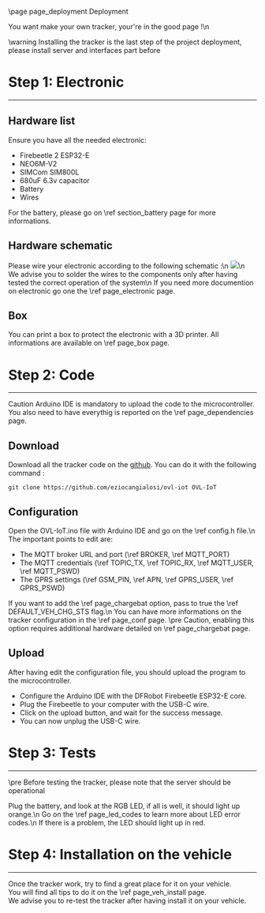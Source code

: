 \page page_deployment Deployment

You want make your own tracker, your're in the good page !\n

\warning Installing the tracker is the last step of the project deployment, please install server and interfaces part before

# Step 1: Electronic
***
## Hardware list
Ensure you have all the needed electronic:
 - Firebeetle 2 ESP32-E
 - NEO6M-V2
 - SIMCom SIM800L
 - 680uF 6.3v capacitor
 - Battery 
 - Wires

For the battery, please go on \ref section_battery page for more informations.
## Hardware schematic
Please wire your electronic according to the following schematic :\n
<img src="./src/media/electronic_schematic.png">\n
We advise you to solder the wires to the components only after having tested the correct operation of the system\n
If you need more documention on electronic go one the \ref page_electronic page.

## Box
You can print a box to protect the electronic with a 3D printer.
All informations are available on \ref page_box page.

# Step 2: Code
***
Caution Arduino IDE is mandatory to upload the code to the microcontroller.
You also need to have everythig is reported on the \ref page_dependencies page.

## Download
Download all the tracker code on the <a href="https://github.com/eziocangialosi/ovl-iot">github</a>. You can do it with the following command :
```
git clone https://github.com/eziocangialosi/ovl-iot OVL-IoT
```
## Configuration
Open the OVL-IoT.ino file with Arduino IDE and go on the \ref config.h file.\n
The important points to edit are:
 - The MQTT broker URL and port (\ref BROKER, \ref MQTT_PORT)
 - The MQTT credentials (\ref TOPIC_TX, \ref TOPIC_RX, \ref MQTT_USER, \ref MQTT_PSWD)
 - The GPRS settings (\ref GSM_PIN, \ref APN, \ref GPRS_USER, \ref GPRS_PSWD)

If you want to add the \ref page_chargebat option, pass to true the \ref DEFAULT_VEH_CHG_STS flag.\n
You can have more informations on the tracker configuration in the \ref page_conf page.
\pre Caution, enabling this option requires additional hardware detailed on \ref page_chargebat page.

## Upload
After having edit the configuration file, you should upload the program to the microcontroller.
- Configure the Arduino IDE with the DFRobot Firebeetle ESP32-E core.
- Plug the Firebeetle to your computer with the USB-C wire.
- Click on the upload button, and wait for the success message.
- You can now unplug the USB-C wire.

# Step 3: Tests
***
\pre Before testing the tracker, please note that the server should be operational

Plug the battery, and look at the RGB LED, if all is well, it should light up orange.\n
Go on the \ref page_led_codes to learn more about LED error codes.\n
If there is a problem, the LED should light up in red.

# Step 4: Installation on the vehicle
***
Once the tracker work, try to find a great place for it on your vehicle. <br>
You will find all tips to do it on the \ref page_veh_install page.<br>
We advise you to re-test the tracker after having install it on your vehicle.

